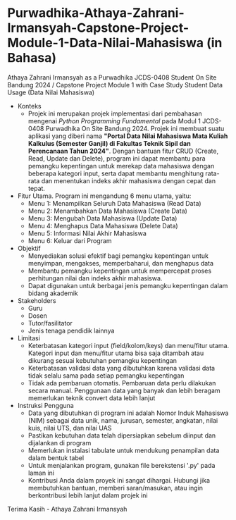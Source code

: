 # Purwadhika-Athaya-Zahrani-Irmansyah-Capstone-Project-Module-1-Data-Nilai-Mahasiswa (in Bahasa)

Athaya Zahrani Irmansyah as a Purwadhika JCDS-0408 Student On Site Bandung 2024 / 
Capstone Project Module 1 with Case Study Student Data Usage (Data Nilai Mahasiswa)

- Konteks
  - Projek ini merupakan projek implementasi dari pembahasan mengenai _Python Programming Fundamental_ pada Modul 1 JCDS-0408 Purwadhika On Site Bandung 2024. Projek ini membuat suatu aplikasi yang diberi nama **"Portal Data Nilai Mahasiswa Mata Kuliah Kalkulus (Semester Ganjil) di Fakultas Teknik Sipil dan Perencanaan Tahun 2024"**. Dengan bantuan fitur CRUD (Create, Read, Update dan Delete), program ini dapat membantu para pemangku kepentingan untuk merekap data mahasiswa dengan beberapa kategori input, serta dapat membantu menghitung rata-rata dan menentukan indeks akhir mahasiswa dengan cepat dan tepat.
- Fitur Utama. Program ini mengandung 6 menu utama, yaitu:
  - Menu 1: Menampilkan Seluruh Data Mahasiswa (Read Data)
  - Menu 2: Menambahkan Data Mahasiswa (Create Data)
  - Menu 3: Mengubah Data Mahasiswa (Update Data)
  - Menu 4: Menghapus Data Mahasiswa (Delete Data)
  - Menu 5: Informasi Nilai Akhir Mahasiswa
  - Menu 6: Keluar dari Program
- Objektif
  - Menyediakan solusi efektif bagi pemangku kepentingan untuk menyimpan, mengakses, memperbaharui, dan menghapus data
  - Membantu pemangku kepentingan untuk mempercepat proses perhitungan nilai dan indeks akhir mahasiswa.
  - Dapat digunakan untuk berbagai jenis pemangku kepentingan dalam bidang akademik
- Stakeholders
  - Guru
  - Dosen
  - Tutor/fasilitator
  - Jenis tenaga pendidik lainnya
- Limitasi
  - Keterbatasan kategori input (field/kolom/keys) dan menu/fitur utama. Kategori input dan menu/fitur utama bisa saja ditambah atau dikurang sesuai kebutuhan pemangku kepentingan
  - Keterbatasan validasi data yang dibutuhkan karena validasi data tidak selalu sama pada setiap pemangku kepentingan
  - Tidak ada pembaruan otomatis. Pembaruan data perlu dilakukan secara manual. Penggunaan data yang banyak dan lebih beragam memerlukan teknik convert data lebih lanjut
- Instruksi Pengguna
  - Data yang dibutuhkan di program ini adalah Nomor Induk Mahasiswa (NIM) sebagai data unik, nama, jurusan, semester, angkatan, nilai kuis, nilai UTS, dan nilai UAS
  - Pastikan kebutuhan data telah dipersiapkan sebelum diinput dan dijalankan di program
  - Memerlukan instalasi tabulate untuk mendukung penampilan data dalam bentuk tabel
  - Untuk menjalankan program, gunakan file berekstensi '.py' pada laman ini
  - Kontribusi Anda dalam proyek ini sangat dihargai. Hubungi jika membutuhkan bantuan, memberi saran/masukan, atau ingin berkontribusi lebih lanjut dalam projek ini
 
Terima Kasih - Athaya Zahrani Irmansyah

